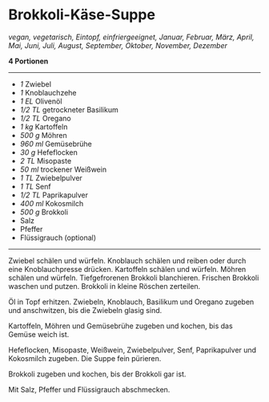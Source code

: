 # Brokkoli-Käse-Suppe

*vegan, vegetarisch, Eintopf, einfriergeeignet, Januar, Februar, März, April, Mai, Juni, Juli, August, September, Oktober, November, Dezember*

**4 Portionen**

---

- *1* Zwiebel
- *1* Knoblauchzehe
- *1 EL* Olivenöl
- *1/2 TL* getrockneter Basilikum
- *1/2 TL* Oregano
- *1 kg* Kartoffeln
- *500 g* Möhren
- *960 ml* Gemüsebrühe
- *30 g* Hefeflocken
- *2 TL* Misopaste
- *50 ml* trockener Weißwein
- *1 TL* Zwiebelpulver
- *1 TL* Senf
- *1/2 TL* Paprikapulver
- *400 ml* Kokosmilch
- *500 g* Brokkoli
- Salz
- Pfeffer
- Flüssigrauch (optional)

---

Zwiebel schälen und würfeln. Knoblauch schälen und reiben oder durch eine Knoblauchpresse drücken. Kartoffeln schälen und würfeln. Möhren schälen und würfeln. Tiefgefrorenen Brokkoli blanchieren. Frischen Brokkoli waschen und putzen. Brokkoli in kleine Röschen zerteilen.

Öl in Topf erhitzen. Zwiebeln, Knoblauch, Basilikum und Oregano zugeben und anschwitzen, bis die Zwiebeln glasig sind. 

Kartoffeln, Möhren und Gemüsebrühe zugeben und kochen, bis das Gemüse weich ist.

Hefeflocken, Misopaste, Weißwein, Zwiebelpulver, Senf, Paprikapulver und Kokosmilch zugeben. Die Suppe fein pürieren.

Brokkoli zugeben und kochen, bis der Brokkoli gar ist.

Mit Salz, Pfeffer und Flüssigrauch abschmecken.
